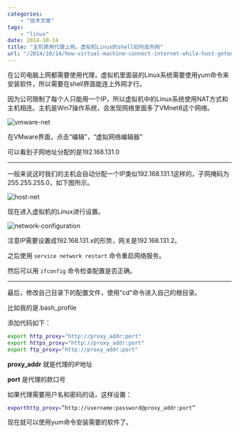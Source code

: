 ```yaml
---
categories:
    - "技术文章"
tags:
    - "linux"
date: 2014-10-14
title: "主机使用代理上网，虚拟机Linux的shell如何连外网"
url: "/2014/10/14/how-virtual-machine-connect-internet-while-host-getonline-with-agent"
---
```


在公司电脑上网都需要使用代理，虚拟机里面装的Linux系统需要使用yum命令来安装软件，所以需要在shell界面能连上外网才行。

因为公司限制了每个人只能用一个IP，所以虚拟机中的Linux系统使用NAT方式和主机相连。主机是Win7操作系统，会发现网络里面多了VMnet8这个网络。

<!--more-->

![vmware-net](/pic/2014/2014-10-14-how-virtual-machine-connect-internet-while-host-getonline-with-agent-vmware-net.jpg)

在VMware界面，点击“编辑”，“虚拟网络编辑器”

可以看到子网地址分配的是192.168.131.0

***

一般来说这时我们的主机会自动分配一个IP类似192.168.131.1这样的，子网掩码为255.255.255.0，如下图所示。

![host-net](/pic/2014/2014-10-14-how-virtual-machine-connect-internet-while-host-getonline-with-agent-host-net.jpg)

现在进入虚拟机的Linux进行设置。

![network-configuration](/pic/2014/2014-10-14-how-virtual-machine-connect-internet-while-host-getonline-with-agent-network-configuration.jpg)

注意IP需要设置成192.168.131.x的形势，网关是192.168.131.2。

之后使用 `service network restart` 命令重启网络服务。

然后可以用 `ifconfig` 命令检查配置是否正确。

***

最后，修改自己目录下的配置文件，使用“cd”命令进入自己的根目录。

比如我的是.bash_profile

添加代码如下：

```bash
export http_proxy="http://proxy_addr:port"
export https_proxy="http://proxy_addr:port"
export ftp_proxy="http://proxy_addr:port"
```

**proxy_addr** 就是代理的IP地址

**port** 是代理的款口号

如果代理需要用户名和密码的话，这样设置：

```bash
exporthttp_proxy=”http://username:password@proxy_addr:port”
```

现在就可以使用yum命令安装需要的软件了。

